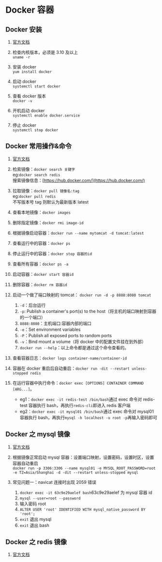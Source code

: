 # Docker 容器

## Docker 安装

1.  [官方文档](https://docs.docker.com/install/linux/docker-ce/centos/)

2.  检查内核版本，必须是 3.10 及以上  
    `uname -r`

3.  安装 docker  
    `yum install docker`

4.  启动 docker  
    `systemctl start docker`

5.  查看 docker 版本  
    `docker -v`

6.  开机启动 docker  
     `systemctl enable docker.service`

7.  停止 docker  
    `systemctl stop docker`

## Docker 常用操作&命令

1. [官方文档](https://docs.docker.com/engine/reference/commandline/docker/)

2. 检索镜像：`docker search 关键字`  
   eg:`docker search redis`  
   搜索镜像信息：[https://hub.docker.com/](https://hub.docker.com/)

3. 拉取镜像：`docker pull 镜像名:tag`  
   eg:`docker pull redis`  
   不写版本号 tag 则默认为最新版本 latest

4. 查看本地镜像：`docker images`

5. 删除指定镜像：`docker rmi image-id`

6. 根据镜像启动容器：`docker run --name mytomcat -d tomcat:latest`

7. 查看运行中的容器：`docker ps`

8. 停止运行中的容器：`docker stop 容器的id`

9. 查看所有容器：`docker ps -a`

10. 启动容器：`docker start 容器id`

11. 删除容器：`docker rm 容器id`

12. 启动一个做了端口映射的 tomcat： `docker run -d -p 8888:8080 tomcat`

    1. `-d`：后台运行
    2. `-p`: Publish a container's port(s) to the host（将主机的端口映射到容器的一个端口）
    3. `8888:8080`：主机端口:容器内部的端口
    4. `-e`：Set environment variables
    5. `-P`：Publish all exposed ports to random ports
    6. `-v`：Bind mount a volume（将 docker 中的配置文件挂在到外部）
    7. `docker run --help`：以上命令都是通过这个命令查看的。

13. 查看容器日志：`docker logs container-name/container-id`

14. 容器在 docker 重启后自动重启：`docker run -dit --restart unless-stopped redis`

15. 在运行容器中执行命令：`docker exec [OPTIONS] CONTAINER COMMAND [ARG...]`。
    - eg1：`docker exec -it redis-test /bin/bash`通过 exec 命令对 redis-test 容器执行 bash，再执行`redis-cli`即进入 redis 客户端
    - eg2：`docker exec -it mysql01 /bin/bash`通过 exec 命令对 mysql01 容器执行 bash，再执行`mysql -h localhost -u root -p`再输入密码即可

## Docker 之 mysql 镜像

1.  [官方文档](https://hub.docker.com/_/mysql)

2.  根据镜像正常启动 mysql 容器：设置端口映射，设置密码，设置时区，设置容器自动重启  
    `docker run -p 3306:3306 --name mysql01 -e MYSQL_ROOT_PASSWORD=root -e TZ=Asia/Shanghai -d -dit --restart unless-stopped mysql`

3.  常见问题一：navicat 连接时出现 2059 错误
    1.  `docker exec -it 63c9e29aelef bash`63c9e29aelef 为 mysql 容器 id
    2.  `mysql --user=root --password`
    3.  输入密码 root
    4.  `ALTER USER 'root' IDENTIFIED WITH mysql_native_password BY 'root';`
    5.  `exit` 退出 mysql
    6.  `exit` 退出 bash

## Docker 之 redis 镜像

1.  [官方文档](https://hub.docker.com/_/redis)

